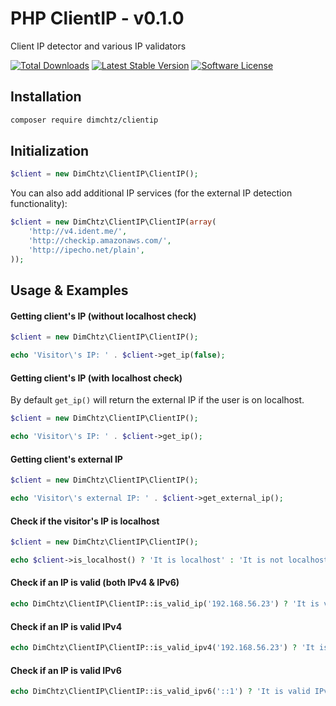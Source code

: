 # PHP ClientIP - v0.1.0

Client IP detector and various IP validators

[![Total Downloads](https://img.shields.io/packagist/dt/dimchtz/clientip.svg)](https://packagist.org/packages/dimchtz/clientip)
[![Latest Stable Version](https://img.shields.io/packagist/v/dimchtz/clientip.svg)](https://packagist.org/packages/dimchtz/clientip)
[![Software License](https://img.shields.io/packagist/l/dimchtz/clientip.svg?style=flat-square)](https://github.com/DimChtz/ClientIP/blob/main/LICENSE)

## Installation

```sh
composer require dimchtz/clientip
```

## Initialization

```php
$client = new DimChtz\ClientIP\ClientIP();
```

You can also add additional IP services (for the external IP detection functionality):

```php
$client = new DimChtz\ClientIP\ClientIP(array(
	'http://v4.ident.me/',
	'http://checkip.amazonaws.com/',
	'http://ipecho.net/plain',
));
```

## Usage & Examples

#### Getting client's IP (without localhost check)

```php
$client = new DimChtz\ClientIP\ClientIP();

echo 'Visitor\'s IP: ' . $client->get_ip(false);
```

#### Getting client's IP (with localhost check)

By default `get_ip()` will return the external IP if the user is on localhost.

```php
$client = new DimChtz\ClientIP\ClientIP();

echo 'Visitor\'s IP: ' . $client->get_ip();
```

#### Getting client's external IP

```php
$client = new DimChtz\ClientIP\ClientIP();

echo 'Visitor\'s external IP: ' . $client->get_external_ip();
```

#### Check if the visitor's IP is localhost

```php
$client = new DimChtz\ClientIP\ClientIP();

echo $client->is_localhost() ? 'It is localhost' : 'It is not localhost';
```

#### Check if an IP is valid (both IPv4 & IPv6)

```php
echo DimChtz\ClientIP\ClientIP::is_valid_ip('192.168.56.23') ? 'It is valid IP' : 'It is not valid IP';
```

#### Check if an IP is valid IPv4

```php
echo DimChtz\ClientIP\ClientIP::is_valid_ipv4('192.168.56.23') ? 'It is valid IPv4' : 'It is not valid IPv4';
```

#### Check if an IP is valid IPv6

```php
echo DimChtz\ClientIP\ClientIP::is_valid_ipv6('::1') ? 'It is valid IPv6' : 'It is not valid IPv6';
```